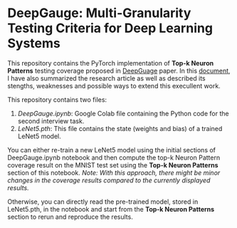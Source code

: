 # DeepGauge: Multi-Granularity Testing Criteria for Deep Learning Systems

This repository contains the PyTorch implementation of **Top-k Neuron Patterns** testing coverage proposed in [DeepGuage](https://dl.acm.org/doi/10.1145/3238147.3238202) paper. In this [document](https://docs.google.com/document/d/17_p2V4B1Ll59nmzX0dHNBi0lpnndYwCWxyUHhvq5SNg/edit?usp=sharing), I have also summarized the research article as well as described its stengths, weaknesses and possible ways to extend this execullent work.

This repository contains two files:
1.   *DeepGauge.ipynb*: Google Colab file containing the Python code for the second interview task. 
2.   *LeNet5.pth*: This file contains the state (weights and bias) of a trained LeNet5 model.

You can either re-train a new LeNet5 model using the initial sections of DeepGauge.ipynb notebook and then compute the top-k Neuron Pattern coverage result on the MNIST test set using the **Top-k Neuron Patterns** section of this notebook. 
*Note: With this approach, there might be minor changes in the coverage results compared to the currently displayed results.*

Otherwise, you can directly read the pre-trained model, stored in LeNet5.pth, in the notebook and start from the **Top-k Neuron Patterns** section to rerun and reproduce the results.